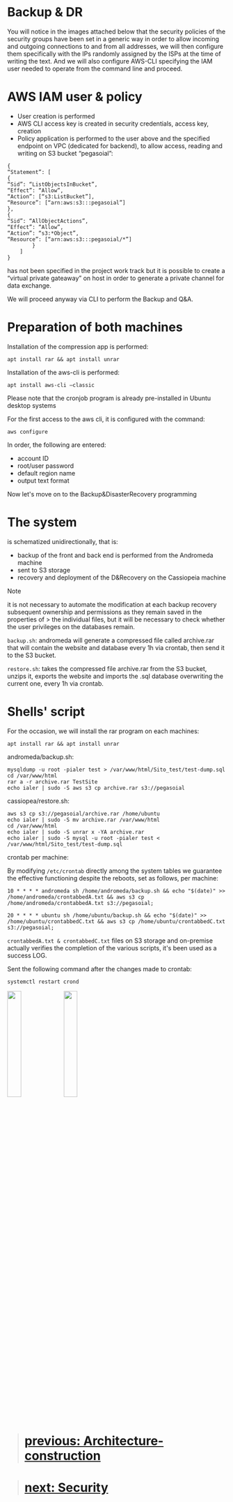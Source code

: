 # Backup & DR  

You will notice in the images attached below that the security policies of the security groups have been set in a generic way in order to allow incoming and outgoing connections to and from all addresses, we will then configure them specifically with the IPs randomly assigned by the ISPs at the time of writing the text.
And we will also configure AWS-CLI specifying the IAM user needed to operate from the command line and proceed.

# AWS IAM user & policy
- User creation is performed
- AWS CLI access key is created in security credentials, access key, creation
- Policy application is performed to the user above and the specified endpoint on VPC (dedicated for backend), to allow access, reading and writing on S3 bucket “pegasoial”:  
```
{
“Statement”: [
{
“Sid”: “ListObjectsInBucket”,
“Effect”: “Allow”,
“Action”: [“s3:ListBucket”],
“Resource”: [“arn:aws:s3:::pegasoial”]
},
{
“Sid”: “AllObjectActions”,
“Effect”: “Allow”,
“Action”: “s3:*Object”,
“Resource”: [“arn:aws:s3:::pegasoial/*”]
        }
    ]
}
```  

has not been specified in the project work track but it is possible to create a “virtual private gateaway” on host in order to generate a private channel for data exchange.  

We will proceed anyway via CLI to perform the Backup and Q&A.

# Preparation of both machines
Installation of the compression app is performed:
``` 
apt install rar && apt install unrar
```
Installation of the aws-cli is performed:
```
apt install aws-cli –classic
```
Please note that the cronjob program is already pre-installed in Ubuntu desktop systems

For the first access to the aws cli, it is configured with the command:
``` 
aws configure
```

In order, the following are entered:
- account ID
- root/user password
- default region name
- output text format

Now let's move on to the Backup&DisasterRecovery programming

# The system 
is schematized unidirectionally, that is:  
- backup of the front and back end is performed from the Andromeda machine
- sent to S3 storage
- recovery and deployment of the D&Recovery on the Cassiopeia machine  

> [!NOTE]
> it is not necessary to automate the modification at each backup recovery subsequent ownership and permissions as they remain saved in the properties of > the individual files, but it will be necessary to check whether the user privileges on the databases remain.  

```backup.sh```:
andromeda will generate a compressed file called archive.rar that will contain the website and database every 1h via crontab, then send it to the S3 bucket.

```restore.sh```:
takes the compressed file archive.rar from the S3 bucket, unzips it, exports the website and imports the .sql database overwriting the current one, every 1h via crontab.



# Shells' script
For the occasion, we will install the rar program on each machines:
```
apt install rar && apt install unrar
```
andromeda/backup.sh:
```
mysqldump -u root -pialer test > /var/www/html/Sito_test/test-dump.sql
cd /var/www/html
rar a -r archive.rar TestSite
echo ialer | sudo -S aws s3 cp archive.rar s3://pegasoial
```
cassiopea/restore.sh:
```
aws s3 cp s3://pegasoial/archive.rar /home/ubuntu
echo ialer | sudo -S mv archive.rar /var/www/html
cd /var/www/html
echo ialer | sudo -S unrar x -YA archive.rar
echo ialer | sudo -S mysql -u root -pialer test < /var/www/html/Sito_test/test-dump.sql
```
crontab per machine:  

By modifying ```/etc/crontab``` directly among the system tables we guarantee the effective functioning despite the reboots, set as follows, per machine:
```
10 * * * * andromeda sh /home/andromeda/backup.sh && echo "$(date)" >> /home/andromeda/crontabbedA.txt && aws s3 cp /home/andromeda/crontabbedA.txt s3://pegasoial;
```
```
20 * * * * ubuntu sh /home/ubuntu/backup.sh && echo "$(date)" >> /home/ubuntu/crontabbedC.txt && aws s3 cp /home/ubuntu/crontabbedC.txt s3://pegasoial;
```
```crontabbedA.txt & crontabbedC.txt``` files on S3 storage and on-premise actually verifies the completion of the various scripts, it's been used as a success LOG.

Sent the following command after the changes made to crontab:
```
systemctl restart crond
```


<img src="[crontab](https://github.com/user-attachments/assets/3ef7bb61-4405-42c6-9a01-cd765dd2667f)" width=25% height=25%>  

<img src="[BACKUP OK](https://github.com/user-attachments/assets/11930a09-868e-498d-a11a-c04dcffaad9a)" width=25% height=25%>  


># [**previous: Architecture-construction**](./0.Architecture-construction.md)  

># [**next: Security**](./2.Security.md)